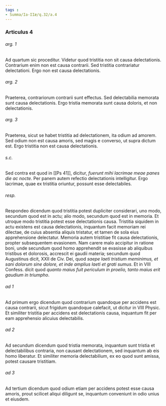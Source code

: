 ```yaml
---
tags : 
- Summa/Ia-IIæ/q.32/a.4
---
```


### Articulus 4

###### arg. 1
Ad quartum sic proceditur. Videtur quod tristitia non sit causa delectationis. Contrarium enim non est causa contrarii. Sed tristitia contrariatur delectationi. Ergo non est causa delectationis.

###### arg. 2
Praeterea, contrariorum contrarii sunt effectus. Sed delectabilia memorata sunt causa delectationis. Ergo tristia memorata sunt causa doloris, et non delectationis.

###### arg. 3
Praeterea, sicut se habet tristitia ad delectationem, ita odium ad amorem. Sed odium non est causa amoris, sed magis e converso, ut supra dictum est. Ergo tristitia non est causa delectationis.

###### s.c.
Sed contra est quod in [[Ps 41]], dicitur, *fuerunt mihi lacrimae meae panes die ac nocte*. Per panem autem refectio delectationis intelligitur. Ergo lacrimae, quae ex tristitia oriuntur, possunt esse delectabiles.

###### resp.
Respondeo dicendum quod tristitia potest dupliciter considerari, uno modo, secundum quod est in actu; alio modo, secundum quod est in memoria. Et utroque modo tristitia potest esse delectationis causa. Tristitia siquidem in actu existens est causa delectationis, inquantum facit memoriam rei dilectae, de cuius absentia aliquis tristatur, et tamen de sola eius apprehensione delectatur. Memoria autem tristitiae fit causa delectationis, propter subsequentem evasionem. Nam carere malo accipitur in ratione boni, unde secundum quod homo apprehendit se evasisse ab aliquibus tristibus et dolorosis, accrescit ei gaudii materia; secundum quod Augustinus dicit, XXII de Civ. Dei, quod *saepe laeti tristium meminimus, et sani dolorum sine dolore, et inde amplius laeti et grati sumus*. Et in VIII Confess. dicit quod *quanto maius fuit periculum in proelio, tanto maius erit gaudium in triumpho*.

###### ad 1
Ad primum ergo dicendum quod contrarium quandoque per accidens est causa contrarii, sicut frigidum quandoque calefacit, ut dicitur in VIII Physic. Et similiter tristitia per accidens est delectationis causa, inquantum fit per eam apprehensio alicuius delectabilis.

###### ad 2
Ad secundum dicendum quod tristia memorata, inquantum sunt tristia et delectabilibus contraria, non causant delectationem, sed inquantum ab eis homo liberatur. Et similiter memoria delectabilium, ex eo quod sunt amissa, potest causare tristitiam.

###### ad 3
Ad tertium dicendum quod odium etiam per accidens potest esse causa amoris, prout scilicet aliqui diligunt se, inquantum conveniunt in odio unius et eiusdem.

